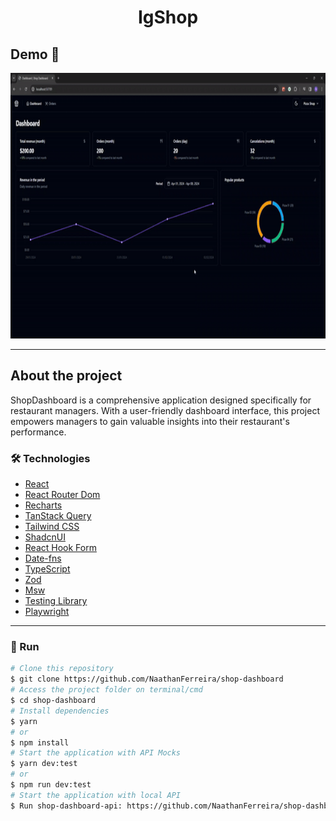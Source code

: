 <h1 style="text-align: center; font-weight: bold;">IgShop</h1>

## Demo 📸

<div align="center" >
  <img src="./.github/demo.gif" alt="demo1" height="425">
</div>

---
## About the project

ShopDashboard is a comprehensive application designed specifically for restaurant managers. With a user-friendly dashboard interface, this project empowers managers to gain valuable insights into their restaurant's performance.

### 🛠 Technologies

- [React](https://react.dev/)
- [React Router Dom](https://reactrouter.com/en/main)
- [Recharts](https://recharts.org/en-US/)
- [TanStack Query](https://tanstack.com/query/v3/)
- [Tailwind CSS](https://tailwindcss.com/)
- [ShadcnUI](https://ui.shadcn.com/)
- [React Hook Form](https://react-hook-form.com/)
- [Date-fns](https://date-fns.org/)
- [TypeScript](https://www.typescriptlang.org/)
- [Zod](https://zod.dev/)
- [Msw](https://mswjs.io/)
- [Testing Library](https://testing-library.com/)
- [Playwright](https://playwright.dev/)
---

### 🎲 Run

```bash
# Clone this repository
$ git clone https://github.com/NaathanFerreira/shop-dashboard
# Access the project folder on terminal/cmd
$ cd shop-dashboard
# Install dependencies
$ yarn
# or
$ npm install
# Start the application with API Mocks
$ yarn dev:test
# or
$ npm run dev:test
# Start the application with local API
$ Run shop-dashboard-api: https://github.com/NaathanFerreira/shop-dashboard-api
```